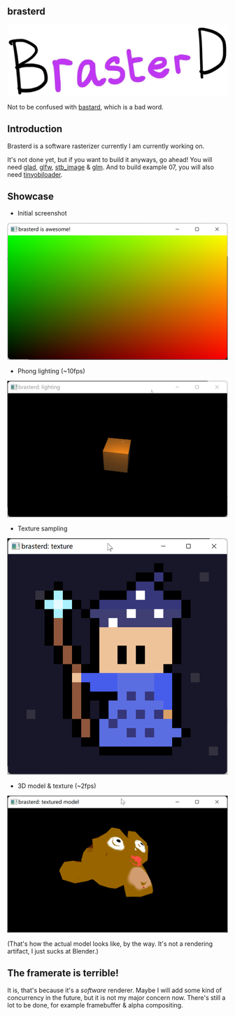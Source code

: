 ## brasterd

![brasterd logo](img/brasterd.jpg)

Not to be confused with [bastard](https://en.wiktionary.org/wiki/bastard), which is a bad word.

## Introduction

Brasterd is a software rasterizer currently I am currently working on.

It's not done yet, but if you want to build it anyways, go ahead! You will need [glad](https://glad.dav1d.de/), [glfw](https://www.glfw.org/), [stb_image](https://github.com/nothings/stb) & [glm](https://github.com/g-truc/glm). And to build example 07, you will also need [tinyobjloader](https://github.com/tinyobjloader/tinyobjloader).

## Showcase

- Initial screenshot

![Initial screenshot](img/screenshot.png)

- Phong lighting (~10fps)

![Phong](img/phong.gif)

- Texture sampling

![Texture](img/brasterd_sampling.png)

- 3D model & texture (~2fps)

![Suzanne](img/suzanne.png)

(That's how the actual model looks like, by the way. It's not a rendering artifact, I just sucks at Blender.)

## The framerate is terrible!

It is, that's because it's a _software_ renderer. Maybe I will add some kind of concurrency in the future, but it is not my major concern now. There's still a lot to be done, for example framebuffer & alpha compositing.

